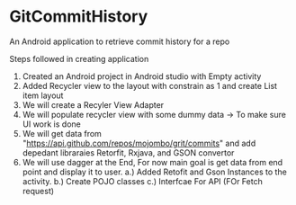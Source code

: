 # GitCommitHistory
An Android application to retrieve commit history for a repo 

Steps followed in creating application
1. Created an Android project in Android studio with Empty activity
2. Added Recycler view to the layout with constrain as 1 and create List item layout
3. We will create a Recyler View Adapter 
4. We will populate recycler view with some dummy data -> To make sure UI work is done
5. We will get data from "https://api.github.com/repos/mojombo/grit/commits" and add depedant libraraies
	Retorfit, Rxjava, and GSON convertor
6. We will use dagger at the End, For now main goal is get data from end point and display it to user.
	a.) Added Retofit and Gson Instances to the activity.
	b.) Create POJO classes
	c.) Interfcae For API (FOr Fetch request)